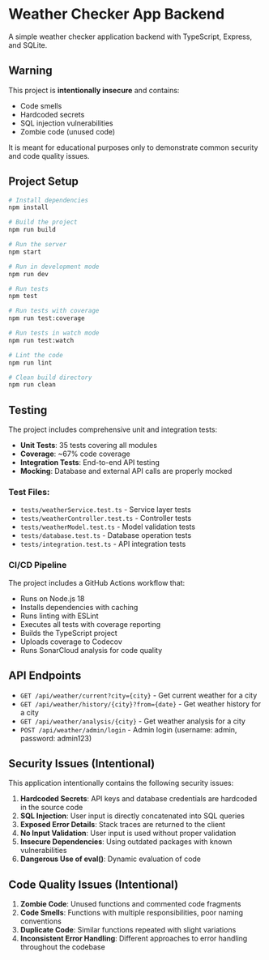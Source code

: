 # Weather Checker App Backend

A simple weather checker application backend with TypeScript, Express, and SQLite.

## Warning

This project is **intentionally insecure** and contains:
- Code smells
- Hardcoded secrets
- SQL injection vulnerabilities
- Zombie code (unused code)

It is meant for educational purposes only to demonstrate common security and code quality issues.

## Project Setup

```bash
# Install dependencies
npm install

# Build the project
npm run build

# Run the server
npm start

# Run in development mode
npm run dev

# Run tests
npm test

# Run tests with coverage
npm run test:coverage

# Run tests in watch mode
npm run test:watch

# Lint the code
npm run lint

# Clean build directory
npm run clean
```

## Testing

The project includes comprehensive unit and integration tests:

- **Unit Tests**: 35 tests covering all modules
- **Coverage**: ~67% code coverage
- **Integration Tests**: End-to-end API testing
- **Mocking**: Database and external API calls are properly mocked

### Test Files:
- `tests/weatherService.test.ts` - Service layer tests
- `tests/weatherController.test.ts` - Controller tests  
- `tests/weatherModel.test.ts` - Model validation tests
- `tests/database.test.ts` - Database operation tests
- `tests/integration.test.ts` - API integration tests

### CI/CD Pipeline

The project includes a GitHub Actions workflow that:
- Runs on Node.js 18
- Installs dependencies with caching
- Runs linting with ESLint
- Executes all tests with coverage reporting
- Builds the TypeScript project
- Uploads coverage to Codecov
- Runs SonarCloud analysis for code quality

## API Endpoints

- `GET /api/weather/current?city={city}` - Get current weather for a city
- `GET /api/weather/history/{city}?from={date}` - Get weather history for a city
- `GET /api/weather/analysis/{city}` - Get weather analysis for a city
- `POST /api/weather/admin/login` - Admin login (username: admin, password: admin123)

## Security Issues (Intentional)

This application intentionally contains the following security issues:

1. **Hardcoded Secrets**: API keys and database credentials are hardcoded in the source code
2. **SQL Injection**: User input is directly concatenated into SQL queries
3. **Exposed Error Details**: Stack traces are returned to the client
4. **No Input Validation**: User input is used without proper validation
5. **Insecure Dependencies**: Using outdated packages with known vulnerabilities
6. **Dangerous Use of eval()**: Dynamic evaluation of code

## Code Quality Issues (Intentional)

1. **Zombie Code**: Unused functions and commented code fragments
2. **Code Smells**: Functions with multiple responsibilities, poor naming conventions
3. **Duplicate Code**: Similar functions repeated with slight variations
4. **Inconsistent Error Handling**: Different approaches to error handling throughout the codebase
